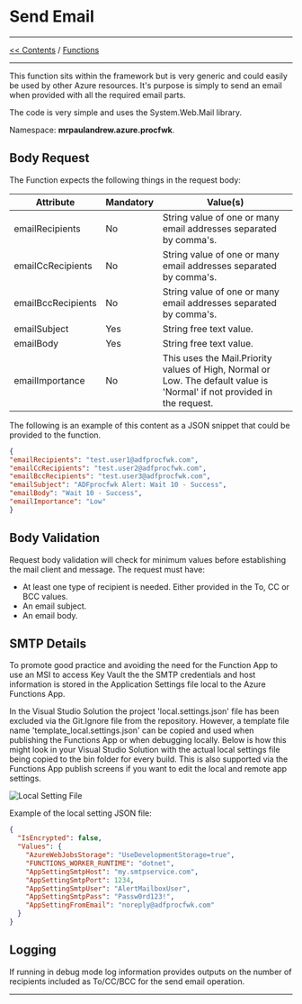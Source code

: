 # Send Email

___
[<< Contents](/procfwk/contents) / [Functions](/procfwk/functions)

___

This function sits within the framework but is very generic and could easily be used by other Azure resources. It's purpose is simply to send an email when provided with all the required email parts.

The code is very simple and uses the System.Web.Mail library.

Namespace: __mrpaulandrew.azure.procfwk__.

## Body Request 

The Function expects the following things in the request body:

|Attribute|Mandatory|Value(s)|
|---|---|---|
|emailRecipients |No |String value of one or many email addresses separated by comma's. |
|emailCcRecipients |No |String value of one or many email addresses separated by comma's. |
|emailBccRecipients |No |String value of one or many email addresses separated by comma's. |
|emailSubject |Yes |String free text value. |
|emailBody |Yes |String free text value. |
|emailImportance |No |This uses the Mail.Priority values of High, Normal or Low. The default value is 'Normal' if not provided in the request. |

The following is an example of this content as a JSON snippet that could be provided to the function.

```json
{
"emailRecipients": "test.user1@adfprocfwk.com",
"emailCcRecipients": "test.user2@adfprocfwk.com",
"emailBccRecipients": "test.user3@adfprocfwk.com",
"emailSubject": "ADFprocfwk Alert: Wait 10 - Success",
"emailBody": "Wait 10 - Success",
"emailImportance": "Low"
}
```

## Body Validation

Request body validation will check for minimum values before establishing the mail client and message. The request must have:

* At least one type of recipient is needed. Either provided in the To, CC or BCC values. 
* An email subject.
* An email body.


## SMTP Details

To promote good practice and avoiding the need for the Function App to use an MSI to access Key Vault the the SMTP credentials and host information is stored in the Application Settings file local to the Azure Functions App. 

In the Visual Studio Solution the project 'local.settings.json' file has been excluded via the Git.Ignore file from the repository. However, a template file name 'template_local.settings.json' can be copied and used when publishing the Functions App or when debugging locally. Below is how this might look in your Visual Studio Solution with the actual local settings file being copied to the bin folder for every build. This is also supported via the Functions App publish screens if you want to edit the local and remote app settings.

![Local Setting File](https://mrpaulandrew.files.wordpress.com/2020/05/procfwk-function-app-settings.png)

Example of the local setting JSON file:

```json
{
  "IsEncrypted": false,
  "Values": {
    "AzureWebJobsStorage": "UseDevelopmentStorage=true",
    "FUNCTIONS_WORKER_RUNTIME": "dotnet",
    "AppSettingSmtpHost": "my.smtpservice.com",
    "AppSettingSmtpPort": 1234,
    "AppSettingSmtpUser": "AlertMailboxUser",
    "AppSettingSmtpPass": "Passw0rd123!",
    "AppSettingFromEmail": "noreply@adfprocfwk.com"
  }
}
```

## Logging

If running in debug mode log information provides outputs on the number of recipients included as To/CC/BCC for the send email operation.

___

